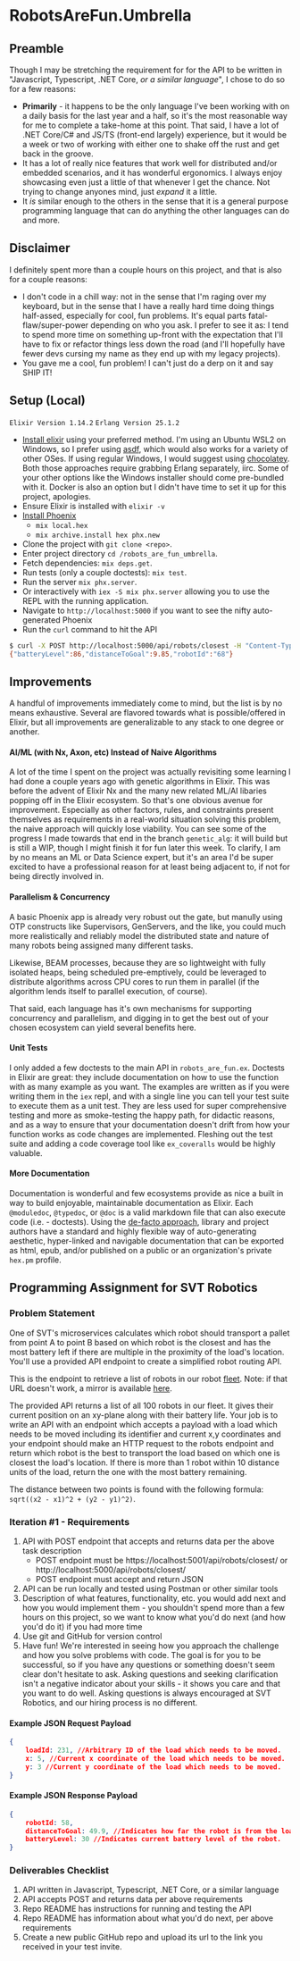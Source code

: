 # RobotsAreFun.Umbrella

## Preamble

Though I may be stretching the requirement for for the API to be written in 
"Javascript, Typescript, .NET Core, _or a similar language_", I chose to do so
for a few reasons:

* **Primarily** - it happens to be the only language I've been working with on a daily basis for 
    the last year and a half, so it's the most reasonable way for me to complete a take-home at
    this point. That said, I have a lot of .NET Core/C# and JS/TS (front-end largely) experience, 
    but it would be a week or two of working with either one to shake off the rust and get back 
    in the groove.
* It has a lot of really nice features that work well for distributed and/or embedded scenarios,
    and it has wonderful ergonomics. I always enjoy showcasing even just a little of that 
    whenever I get the chance. Not trying to change anyones mind, just _expand_ it a little.
* It _is_ similar enough to the others in the sense that it is a general purpose programming language 
    that can do anything the other languages can do and more.

## Disclaimer

I definitely spent more than a couple hours on this project, and that is also for a couple
reasons:

* I don't code in a chill way: not in the sense that I'm raging over my keyboard, but in the
    sense that I have a really hard time doing things half-assed, especially for cool, fun
    problems. It's equal parts fatal-flaw/super-power depending on who you ask. I prefer to
    see it as: I tend to spend more time on something up-front with the expectation that I'll
    have to fix or refactor things less down the road (and I'll hopefully have fewer devs cursing my
    name as they end up with my legacy projects).
* You gave me a cool, fun problem! I can't just do a derp on it and say SHIP IT!  

## Setup (Local)

`Elixir Version 1.14.2`
`Erlang Version 25.1.2`

* [Install elixir](https://elixir-lang.org/install.html) using your preferred method. 
    I'm using an Ubuntu WSL2 on Windows, so I prefer using [asdf](https://asdf-vm.com/guide/getting-started.html),
    which would also works for a variety of other OSes. If using regular Windows, I would suggest using
    [chocolatey](https://community.chocolatey.org/). Both those approaches require grabbing Erlang separately, iirc. 
    Some of your other options like the Windows installer should come pre-bundled with it.
    Docker is also an option but I didn't have time to set it up for this project, apologies.
* Ensure Elixir is installed with `elixir -v`
* [Install Phoenix](https://hexdocs.pm/phoenix/installation.html)
    * `mix local.hex`
    * `mix archive.install hex phx.new`
* Clone the project with `git clone <repo>`.
* Enter project directory `cd /robots_are_fun_umbrella`.
* Fetch dependencies: `mix deps.get`.
* Run tests (only a couple doctests): `mix test`.
* Run the server `mix phx.server`.
* Or interactively with `iex -S mix phx.server` allowing you to use the REPL with the running application.
* Navigate to `http://localhost:5000` if you want to see the nifty auto-generated Phoenix 
* Run the `curl` command to hit the API

```bash
$ curl -X POST http://localhost:5000/api/robots/closest -H "Content-Type: application/json" -d '{"loadId": "4", "x":36, "y":86}'
{"batteryLevel":86,"distanceToGoal":9.85,"robotId":"68"}
```

## Improvements

A handful of improvements immediately come to mind, but the list is by no means exhaustive.
Several are flavored towards what is possible/offered in Elixir, but all improvements are
generalizable to any stack to one degree or another.

#### AI/ML (with Nx, Axon, etc) Instead of Naive Algorithms

A lot of the time I spent on the project was actually revisiting some learning I had done a
couple years ago with genetic algorithms in Elixir. This was before the advent of Elixir Nx and 
the many new related ML/AI libaries popping off in the Elixir ecosystem. So that's one obvious
avenue for improvement. Especially as other factors, rules, and constraints present themselves as
requirements in a real-world situation solving this problem, the naive approach will quickly
lose viability. You can see some of the progress I made towards that end in the branch `genetic_alg`:
it will build but is still a WIP, though I might finish it for fun later this week. To clarify,
I am by no means an ML or Data Science expert, but it's an area I'd be super excited to have a 
professional reason for at least being adjacent to, if not for being directly involved in. 

#### Parallelism & Concurrency

A basic Phoenix app is already very robust out the gate, but manully using OTP constructs like Supervisors,
GenServers, and the like, you could much more realistically and reliably model the distributed state and nature of
many robots being assigned many different tasks.

Likewise, BEAM processes, because they are so lightweight with fully isolated heaps, being scheduled
pre-emptively, could be leveraged to distribute algorithms across CPU cores to run them in parallel (if the
algorithm lends itself to parallel execution, of course). 

That said, each language has it's own mechanisms for supporting concurrency and parallelism,
and digging in to get the best out of your chosen ecosystem can yield several benefits here.

#### Unit Tests

I only added a few doctests to the main API in `robots_are_fun.ex`. Doctests in Elixir are great: they
include documentation on how to use the function with as many example as you want. The examples are
written as if you were writing them in the `iex` repl, and with a single line you can tell your test
suite to execute them as a unit test. They are less used for super comprehensive testing and more as 
smoke-testing the happy path, for didactic reasons, and as a way to ensure that your documentation 
doesn't drift from how your function works as code changes are implemented. Fleshing out the
test suite and adding a code coverage tool like `ex_coveralls` would be highly valuable.

#### More Documentation

Documentation is wonderful and few ecosystems provide as nice a built in way to build enjoyable,
maintainable documentation as Elixir. Each `@moduledoc`, `@typedoc`, or `@doc` is a valid markdown
file that can also execute code (i.e. - doctests). Using the [de-facto approach](https://hexdocs.pm/elixir/writing-documentation.html), 
library and project authors have a standard and highly flexible way of auto-generating aesthetic,
hyper-linked and navigable documentation that can be exported as html, epub, and/or published on a 
public or an organization's private `hex.pm` profile.


## Programming Assignment for SVT Robotics

### Problem Statement

One of SVT's microservices calculates which robot should transport a pallet from point A to point B based on which robot is the closest and has the most battery left if there are multiple in the proximity of the load's location. You'll use a provided API endpoint to create a simplified robot routing API.

This is the endpoint to retrieve a list of robots in our robot [fleet](https://60c8ed887dafc90017ffbd56.mockapi.io/robots). Note: if that URL doesn't work, a mirror is available [here](https://svtrobotics.free.beeceptor.com/robots).

The provided API returns a list of all 100 robots in our fleet. It gives their current position on an xy-plane along with their battery life. Your job is to write an API with an endpoint which accepts a payload with a load which needs to be moved including its identifier and current x,y coordinates and your endpoint should make an HTTP request to the robots endpoint and return which robot is the best to transport the load based on which one is closest the load's location. If there is more than 1 robot within 10 distance units of the load, return the one with the most battery remaining.

The distance between two points is found with the following formula: `sqrt((x2 - x1)^2 + (y2 - y1)^2)`.

### Iteration #1 - Requirements

1. API with POST endpoint that accepts and returns data per the above task description
    * POST endpoint must be https://localhost:5001/api/robots/closest/ or http://localhost:5000/api/robots/closest/
    * POST endpoint must accept and return JSON
1. API can be run locally and tested using Postman or other similar tools
1. Description of what features, functionality, etc. you would add next and how you would implement them - you shouldn't spend more than a few hours on this project, so we want to know what you'd do next (and how you'd do it) if you had more time
1. Use git and GitHub for version control
1. Have fun! We're interested in seeing how you approach the challenge and how you solve problems with code. The goal is for you to be successful, so if you have any questions or something doesn't seem clear don't hesitate to ask. Asking questions and seeking clarification isn't a negative indicator about your skills - it shows you care and that you want to do well. Asking questions is always encouraged at SVT Robotics, and our hiring process is no different.

#### Example JSON Request Payload

```json
{
    loadId: 231, //Arbitrary ID of the load which needs to be moved.
    x: 5, //Current x coordinate of the load which needs to be moved.
    y: 3 //Current y coordinate of the load which needs to be moved.
}
```

#### Example JSON Response Payload

```json
{
    robotId: 58,
    distanceToGoal: 49.9, //Indicates how far the robot is from the load which needs to be moved.
    batteryLevel: 30 //Indicates current battery level of the robot.
}
```

### Deliverables Checklist

1. API written in Javascript, Typescript, .NET Core, or a similar language
1. API accepts POST and returns data per above requirements
1. Repo README has instructions for running and testing the API
1. Repo README has information about what you'd do next, per above requirements
1. Create a new public GitHub repo and upload its url to the link you received in your test invite.